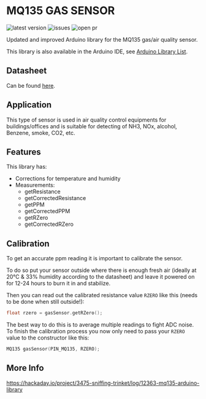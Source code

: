 # MQ135 GAS SENSOR

![latest version](https://img.shields.io/github/release/Phoenix1747/MQ135.svg?style=for-the-badge) ![issues](https://img.shields.io/github/issues/Phoenix1747/MQ135.svg?style=for-the-badge) ![open pr](https://img.shields.io/github/issues-pr-raw/phoenix1747/MQ135.svg?style=for-the-badge)

Updated and improved Arduino library for the MQ135 gas/air quality sensor.

This library is also available in the Arduino IDE, see [Arduino Library List](https://www.arduinolibraries.info/libraries/mq135).

## Datasheet

Can be found [here](https://www.olimex.com/Products/Components/Sensors/SNS-MQ135/resources/SNS-MQ135.pdf).

## Application

This type of sensor is used in air quality control equipments for buildings/offices and is suitable for detecting of NH3, NOx, alcohol, Benzene, smoke, CO2, etc.

## Features

This library has:
 - Corrections for temperature and humidity
 - Measurements:
    - getResistance
    - getCorrectedResistance
    - getPPM
    - getCorrectedPPM
    - getRZero
    - getCorrectedRZero

## Calibration

To get an accurate ppm reading it is important to calibrate the sensor.

To do so put your sensor outside where there is enough fresh air (ideally at 20°C & 33% humidity according to the datasheet) and leave it powered on for 12-24 hours to burn it in and stabilize.

Then you can read out the calibrated resistance value `RZERO` like this (needs to be done when still outside!):

```cpp
float rzero = gasSensor.getRZero();
```

The best way to do this is to average multiple readings to fight ADC noise.
To finish the calibration process you now only need to pass your `RZERO` value to the constructor like this:

```cpp
MQ135 gasSensor(PIN_MQ135, RZERO);
```


## More Info

https://hackaday.io/project/3475-sniffing-trinket/log/12363-mq135-arduino-library
